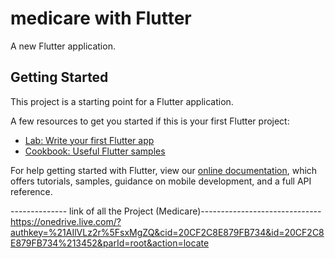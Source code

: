 # medicare with Flutter

A new Flutter application.

## Getting Started

This project is a starting point for a Flutter application.

A few resources to get you started if this is your first Flutter project:

- [Lab: Write your first Flutter app](https://flutter.dev/docs/get-started/codelab)
- [Cookbook: Useful Flutter samples](https://flutter.dev/docs/cookbook)

For help getting started with Flutter, view our
[online documentation](https://flutter.dev/docs), which offers tutorials,
samples, guidance on mobile development, and a full API reference.

-------------- link of all the Project (Medicare)------------------------------
https://onedrive.live.com/?authkey=%21AIlVLz2r%5FsxMgZQ&cid=20CF2C8E879FB734&id=20CF2C8E879FB734%213452&parId=root&action=locate

